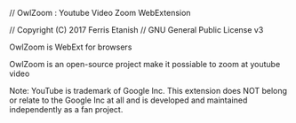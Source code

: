 //    OwlZoom  : Youtube Video Zoom WebExtension

//    Copyright (C) 2017  Ferris Etanish
//    GNU General Public License v3

OwlZoom  is WebExt for browsers

OwlZoom is an open-source project make it possiable to zoom at youtube video

Note: YouTube is trademark of Google Inc. This extension does NOT belong or relate to the Google Inc at all and is developed and maintained independently as a fan project.

